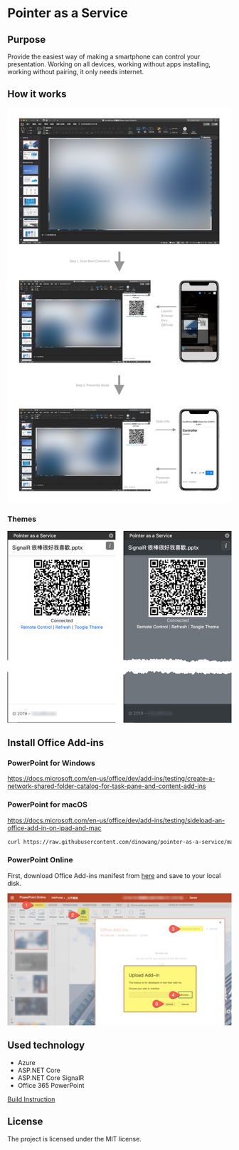 # Pointer as a Service

## Purpose

Provide the easiest way of making a smartphone can control your presentation. Working on all devices, working without apps installing, working without pairing, it only needs internet.

## How it works

![Flow](./images/flow.jpg)

### Themes

![Host Themes](./images/host-themes.png)

## Install Office Add-ins

### PowerPoint for Windows

https://docs.microsoft.com/en-us/office/dev/add-ins/testing/create-a-network-shared-folder-catalog-for-task-pane-and-content-add-ins

### PowerPoint for macOS

https://docs.microsoft.com/en-us/office/dev/add-ins/testing/sideload-an-office-add-in-on-ipad-and-mac 

```bash
curl https://raw.githubusercontent.com/dinowang/pointer-as-a-service/master/manifest/pointer-as-a-service.xml -o ~/Library/Containers/com.microsoft.Powerpoint/Data/Documents/wef/pointer-as-a-service.xml
```

### PowerPoint Online

First, download Office Add-ins manifest from [here](https://raw.githubusercontent.com/dinowang/pointer-as-a-service/master/manifest/pointer-as-a-service.xml) and save to your local disk.

![Install Addins for PowerPoint Online](./images/powerpoint-online-install-addins.png)


## Used technology

- Azure
- ASP.NET Core
- ASP.NET Core SignalR
- Office 365 PowerPoint

[Build Instruction](source/README.md)

## License

The project is licensed under the MIT license.